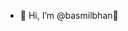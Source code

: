 - 👋 Hi, I’m @basmilbhan👋

<!--
**basmil159/basmil159** is a ✨ _special_ ✨ repository because its `README.md` (this file) appears on your GitHub profile.

# Hi there! 👋 I'm Milan Bhandari.

I'm a passionate junior React frontend developer with a keen interest in expanding my skills in React Native. Although my primary focus is on the frontend, I bring a diverse skill set that includes expertise in Next.js, React.js, HTML, CSS, PHP, WordPress, Shopify, SASS, Tailwind, and NPM.

## 🚀 What I Bring to the Table:

- 💻 Proficient in building responsive and dynamic user interfaces using React.js.
- 🌐 Experienced in web development with Next.js, ensuring optimized and performant applications.
- 🎨 Strong command over HTML, CSS, SASS, and Tailwind for crafting visually appealing designs.
- 🔄 Familiarity with backend technologies, including PHP, NodeJS, to facilitate effective collaboration with backend developers.

## 🌱 What I'm Eager to Learn:

I'm excited about diving into the world of React Native to broaden my skill set and create cross-platform mobile applications. I am always enthusiastic about learning new technologies and staying updated with the ever-evolving landscape of web development.

Let's connect, collaborate, and build some amazing projects together! 🚀

